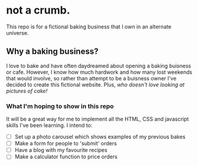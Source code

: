 # not a crumb.

This repo is for a fictional baking business that I own in an alternate universe.

## Why a baking business?

I love to bake and have often daydreamed about opening a baking buisness or cafe. However, I know how much hardwork and how many lost weekends that would involve, so rather than attempt to be a buisness owner I've decided to create this fictional website.
Plus, _*who doesn't love looking at pictures of cake!*_

### What I'm hoping to show in this repo

It will be a great way for me to implement all the HTML, CSS and javascript skills I've been learning.
I intend to:

- [ ] Set up a photo carousel which shows examples of my previous bakes
- [ ] Make a form for people to 'submit' orders
- [ ] Have a blog with my favourite recipes
- [ ] Make a calculator function to price orders
